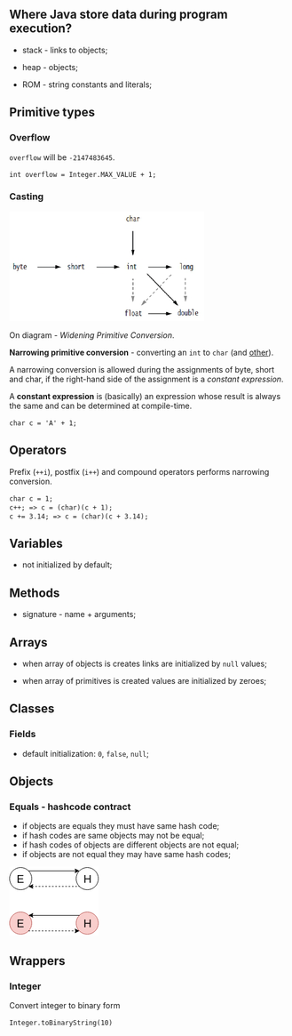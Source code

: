 ## Where Java store data during program execution?

- stack - links to objects;

- heap - objects;

- ROM - string constants and literals;

## Primitive types

### Overflow

`overflow` will be `-2147483645`.

```
int overflow = Integer.MAX_VALUE + 1;
```

### Casting

![primitive-types-casting](primitive-types-casting.png)

On diagram - *Widening Primitive Conversion*.

**Narrowing primitive conversion** - converting an `int` to `char` (and [other](https://docs.oracle.com/javase/specs/jls/se10/html/jls-5.html#jls-5.1.3)).

A narrowing conversion is allowed during the assignments of byte, short and char, if the right-hand side of the assignment is a *constant expression*.

A **constant expression** is (basically) an expression whose result is always the same and can be determined at compile-time.

```
char c = 'A' + 1;
```

## Operators

Prefix (`++i`), postfix (`i++`) and compound operators performs narrowing conversion.

```
char c = 1;
c++; => c = (char)(c + 1);
c += 3.14; => c = (char)(c + 3.14);
```

## Variables

- not initialized by default;

## Methods

- signature - name + arguments;

## Arrays

- when array of objects is creates links are initialized by `null` values;

- when array of primitives is created values are initialized by zeroes;

## Classes

### Fields

- default initialization: `0`, `false`, `null`;

## Objects

### Equals - hashcode contract

- if objects are equals they must have same hash code;
- if hash codes are same objects may not be equal;
- if hash codes of objects are different objects are not equal;
- if objects are not equal they may have same hash codes;

![equals-hascode-contract](equals-hascode-contract.png)

## Wrappers

### Integer

Convert integer to binary form

```
Integer.toBinaryString(10)
```